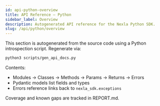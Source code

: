 ```yaml
---
id: api-python-overview
title: API Reference — Python
sidebar_label: Overview
description: Autogenerated API reference for the Nexla Python SDK.
slug: /api/python/overview
---
```


This section is autogenerated from the source code using a Python introspection script. Regenerate via:

```bash
python3 scripts/gen_api_docs.py
```

Contents:

- Modules → Classes → Methods → Params → Returns → Errors
- Pydantic models list fields and types
- Errors reference links back to `nexla_sdk.exceptions`

Coverage and known gaps are tracked in REPORT.md.

